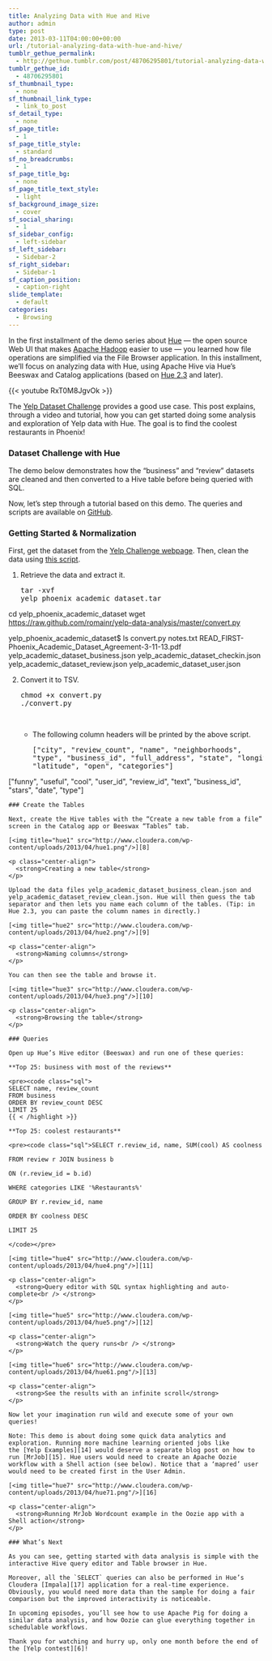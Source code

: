 ```yaml
---
title: Analyzing Data with Hue and Hive
author: admin
type: post
date: 2013-03-11T04:00:00+00:00
url: /tutorial-analyzing-data-with-hue-and-hive/
tumblr_gethue_permalink:
  - http://gethue.tumblr.com/post/48706295801/tutorial-analyzing-data-with-hue-and-hive
tumblr_gethue_id:
  - 48706295801
sf_thumbnail_type:
  - none
sf_thumbnail_link_type:
  - link_to_post
sf_detail_type:
  - none
sf_page_title:
  - 1
sf_page_title_style:
  - standard
sf_no_breadcrumbs:
  - 1
sf_page_title_bg:
  - none
sf_page_title_text_style:
  - light
sf_background_image_size:
  - cover
sf_social_sharing:
  - 1
sf_sidebar_config:
  - left-sidebar
sf_left_sidebar:
  - Sidebar-2
sf_right_sidebar:
  - Sidebar-1
sf_caption_position:
  - caption-right
slide_template:
  - default
categories:
  - Browsing
---
```


In the first installment of the demo series about [Hue][1] — the open source Web UI that makes [Apache Hadoop][2] easier to use — you learned how file operations are simplified via the File Browser application. In this installment, we’ll focus on analyzing data with Hue, using Apache Hive via Hue’s Beeswax and Catalog applications (based on [Hue 2.3][3] and later).

{{< youtube RxT0M8JgvOk >}}

The [Yelp Dataset Challenge][4] provides a good use case. This post explains, through a video and tutorial, how you can get started doing some analysis and exploration of Yelp data with Hue. The goal is to find the coolest restaurants in Phoenix!

### Dataset Challenge with Hue

The demo below demonstrates how the “business” and “review” datasets are cleaned and then converted to a Hive table before being queried with SQL.

Now, let’s step through a tutorial based on this demo. The queries and scripts are available on [GitHub][5].

### Getting Started & Normalization

First, get the dataset from the [Yelp Challenge webpage][6]. Then, clean the data using [this script][7].

1. Retrieve the data and extract it. <pre class="code">tar -xvf yelp_phoenix_academic_dataset.tar

cd yelp_phoenix_academic_dataset
wget <a href="https://raw.github.com/romainr/yelp-data-analysis/master/convert.py">https://raw.github.com/romainr/yelp-data-analysis/master/convert.py</a>

yelp_phoenix_academic_dataset\$ ls
convert.py notes.txt READ_FIRST-Phoenix_Academic_Dataset_Agreement-3-11-13.pdf yelp_academic_dataset_business.json yelp_academic_dataset_checkin.json yelp_academic_dataset_review.json yelp_academic_dataset_user.json</pre>

2. Convert it to TSV. <pre class="code">chmod +x convert.py
   ./convert.py</pre>


    &nbsp;</li>

      * The following column headers will be printed by the above script. <pre class="code">["city", "review_count", "name", "neighborhoods", "type", "business_id", "full_address", "state", "longitude", "stars", "latitude", "open", "categories"]

["funny", "useful", "cool", "user_id", "review_id", "text", "business_id", "stars", "date", "type"]</pre></ol>

    ### Create the Tables

    Next, create the Hive tables with the “Create a new table from a file” screen in the Catalog app or Beeswax “Tables” tab.

    [<img title="hue1" src="http://www.cloudera.com/wp-content/uploads/2013/04/hue1.png"/>][8]

    <p class="center-align">
      <strong>Creating a new table</strong>
    </p>

    Upload the data files yelp_academic_dataset_business_clean.json and yelp_academic_dataset_review_clean.json. Hue will then guess the tab separator and then lets you name each column of the tables. (Tip: in Hue 2.3, you can paste the column names in directly.)

    [<img title="hue2" src="http://www.cloudera.com/wp-content/uploads/2013/04/hue2.png"/>][9]

    <p class="center-align">
      <strong>Naming columns</strong>
    </p>

    You can then see the table and browse it.

    [<img title="hue3" src="http://www.cloudera.com/wp-content/uploads/2013/04/hue3.png"/>][10]

    <p class="center-align">
      <strong>Browsing the table</strong>
    </p>

    ### Queries

    Open up Hue’s Hive editor (Beeswax) and run one of these queries:

    **Top 25: business with most of the reviews**

    <pre><code class="sql">
    SELECT name, review_count
    FROM business
    ORDER BY review_count DESC
    LIMIT 25
    {{ < /highlight >}}

    **Top 25: coolest restaurants**

    <pre><code class="sql">SELECT r.review_id, name, SUM(cool) AS coolness

    FROM review r JOIN business b

    ON (r.review_id = b.id)

    WHERE categories LIKE '%Restaurants%'

    GROUP BY r.review_id, name

    ORDER BY coolness DESC

    LIMIT 25

    </code></pre>

    [<img title="hue4" src="http://www.cloudera.com/wp-content/uploads/2013/04/hue4.png"/>][11]

    <p class="center-align">
      <strong>Query editor with SQL syntax highlighting and auto-complete<br /> </strong>
    </p>

    [<img title="hue5" src="http://www.cloudera.com/wp-content/uploads/2013/04/hue5.png"/>][12]

    <p class="center-align">
      <strong>Watch the query runs<br /> </strong>
    </p>

    [<img title="hue6" src="http://www.cloudera.com/wp-content/uploads/2013/04/hue61.png"/>][13]

    <p class="center-align">
      <strong>See the results with an infinite scroll</strong>
    </p>

    Now let your imagination run wild and execute some of your own queries!

    Note: This demo is about doing some quick data analytics and exploration. Running more machine learning oriented jobs like the [Yelp Examples][14] would deserve a separate blog post on how to run [MrJob][15]. Hue users would need to create an Apache Oozie workflow with a Shell action (see below). Notice that a ‘mapred’ user would need to be created first in the User Admin.

    [<img title="hue7" src="http://www.cloudera.com/wp-content/uploads/2013/04/hue71.png"/>][16]

    <p class="center-align">
      <strong>Running MrJob Wordcount example in the Oozie app with a Shell action</strong>
    </p>

    ### What’s Next

    As you can see, getting started with data analysis is simple with the interactive Hive query editor and Table browser in Hue.

    Moreover, all the `SELECT` queries can also be performed in Hue’s Cloudera [Impala][17] application for a real-time experience. Obviously, you would need more data than the sample for doing a fair comparison but the improved interactivity is noticeable.

    In upcoming episodes, you’ll see how to use Apache Pig for doing a similar data analysis, and how Oozie can glue everything together in schedulable workflows.

    Thank you for watching and hurry up, only one month before the end of the [Yelp contest][6]!

[1]: http://cloudera.github.com/hue/
[2]: http://hadoop.apache.org/
[3]: http://cloudera.github.io/hue/docs-2.3.0/release-notes/release-notes-2.3.0.html
[4]: http://www.yelp.com/dataset_challenge/
[5]: https://github.com/romainr/yelp-data-analysis
[6]: https://www.yelp.com/dataset_challenge/
[7]: https://github.com/romainr/yelp-data-analysis/blob/master/convert.py
[8]: http://www.cloudera.com/wp-content/uploads/2013/04/hue1.png
[9]: http://www.cloudera.com/wp-content/uploads/2013/04/hue2.png
[10]: http://www.cloudera.com/wp-content/uploads/2013/04/hue3.png
[11]: http://www.cloudera.com/wp-content/uploads/2013/04/hue4.png
[12]: http://www.cloudera.com/wp-content/uploads/2013/04/hue5.png
[13]: http://www.cloudera.com/wp-content/uploads/2013/04/hue61.png
[14]: https://github.com/Yelp/dataset-examples
[15]: https://github.com/Yelp/mrjob
[16]: http://www.cloudera.com/wp-content/uploads/2013/04/hue71.png
[17]: http://www.cloudera.com/content/cloudera/en/products/cloudera-enterprise-core/cloudera-enterprise-RTQ.html
